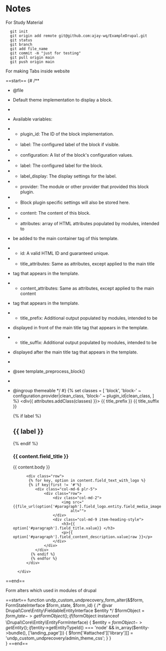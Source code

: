 # Notes
For Study Material


      git init
      git origin add remote git@github.com:ajay-wq/ExampleDrupal.git
      git status
      git branch
      git add file_name
      git commit -m "just for testing"
      git pull origin main
      git push origin main



For making Tabs inside website

==start==
{#
/**
* @file
* Default theme implementation to display a block.
*
* Available variables:
* - plugin_id: The ID of the block implementation.
* - label: The configured label of the block if visible.
* - configuration: A list of the block's configuration values.
* - label: The configured label for the block.
* - label_display: The display settings for the label.
* - provider: The module or other provider that provided this block plugin.
* - Block plugin specific settings will also be stored here.
* - content: The content of this block.
* - attributes: array of HTML attributes populated by modules, intended to
* be added to the main container tag of this template.
* - id: A valid HTML ID and guaranteed unique.
* - title_attributes: Same as attributes, except applied to the main title
* tag that appears in the template.
* - content_attributes: Same as attributes, except applied to the main content
* tag that appears in the template.
* - title_prefix: Additional output populated by modules, intended to be
* displayed in front of the main title tag that appears in the template.
* - title_suffix: Additional output populated by modules, intended to be
* displayed after the main title tag that appears in the template.
*
* @see template_preprocess_block()
*
* @ingroup themeable
*/
#}
{%
set classes = [
'block',
'block-' ~ configuration.provider|clean_class,
'block-' ~ plugin_id|clean_class,
]
%}
<div{{ attributes.addClass(classes) }}>
 {{ title_prefix }}
  {{ title_suffix }}

    <div class="Avetta-one-outer text-center pb-5 ">
        <div class="container pt-5 ">
            <div class="row text-center">
                <div class="col-md-12">
                    {% if label %}
                    <h2 class="deep-blue-font">{{ label }}</h2>
                    {% endif %}
                    <h3 class=" gray-color big-font">{{ content.field_title }} </h3>
                    <p class="gray-color mt-5 mb-5">{{ content.body }}</p>
                </div>
            </div>
           
            <div class="row">
             {% for key, option in content.field_text_with_logo %}
             {% if key|first != '#'%}
                <div class="col-md-6 plr-5">
                    <div class="row">
                        <div class="col-md-2">
                            <img src="{{file_url(option['#paragraph'].field_logo.entity.field_media_image.entity.uri.value)}}"
                                alt="">
                        </div>
                        <div class="col-md-9 item-heading-style">
                            <h3>{{ option['#paragraph'].field_title.value}} </h3>
                            <p>{{ option['#paragraph'].field_content_description.value|raw }}</p>
                        </div>
                    </div>
                </div>
              {% endif %}
              {% endfor %}
            </div>
            
        </div>
    </div>
</div>
==end==


Form alters which used in modules of drupal

==start==
function undp_custom_undprecovery_form_alter(&$form, FormStateInterface $form_state, $form_id) {
    /* @var Drupal\Core\Entity\FieldableEntityInterface $entity */
    $formObject = $form_state->getFormObject();
    if ($formObject instanceof \Drupal\Core\Entity\EntityFormInterface) {
      $entity = $formObject->getEntity();
      if ($entity->getEntityTypeId() === 'node' && in_array($entity->bundle(), ['landing_page'])) {
        $form['#attached']['library'][] = 'undp_custom_undprecovery/admin_theme_css';
      }
    }     
}
==end==
